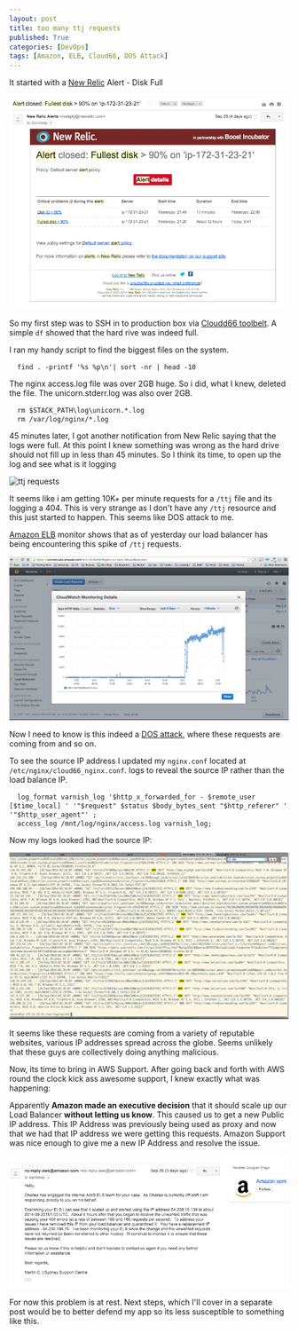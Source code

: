 ```yaml
---
layout: post
title: too many ttj requests
published: True
categories: [DevOps]
tags: [Amazon, ELB, Cloud66, DOS Attack]
---
```


It started with a [New Relic](http://newrelic.com) Alert - Disk Full

![New Relic Alert](/assets/post1/new_relic_alert.png)

So my first step was to SSH in to production box via [Cloudd66 toolbelt](http://help.cloud66.com/toolbelt/introduction.html").
A simple `df` showed that the hard rive was indeed full.

I ran my handy script to find the biggest files on the system.

```
  find . -printf '%s %p\n'| sort -nr | head -10
```

The nginx access.log file was over 2GB huge. So i did, what I knew, deleted the file. The unicorn.stderr.log was also over 2GB.

```
  rm $STACK_PATH\log\unicorn.*.log
  rm /var/log/nginx/*.log
```

45 minutes later, I got another notification from New Relic saying that the logs were full.
At this point I knew something was wrong as the hard drive should not fill up in less than 45 minutes.
So I think its time, to open up the log and see what is it logging

![ttj requests](/assets/post1/ttj_requests.png)

It seems like i am getting 10K+ per minute requests for a `/ttj` file and its logging a 404.
This is very strange as I don't have any `/ttj` resource and this just started to happen.
This seems like DOS attack to me.

[Amazon ELB](http://aws.amazon.com/elasticloadbalancing) monitor shows that as of yesterday our
load balancer has being encountering this spike of `/ttj` requests.

![404 on AWS ELB](/assets/post1/404_on_elb.png)

Now I need to know is this indeed a [DOS attack](http://en.wikipedia.org/wiki/Denial-of-service_attack),
where these requests are coming from and so on.

To see the source IP address I updated my `nginx.conf` located at `/etc/nginx/cloud66_nginx.conf`.
 logs to reveal the source IP rather than the load balance IP.

```
  log_format varnish_log '$http_x_forwarded_for - $remote_user [$time_local] ' '"$request" $status $body_bytes_sent "$http_referer" ' '"$http_user_agent"' ;
  access_log /mnt/log/nginx/access.log varnish_log;
```

Now my logs looked had the source IP:

![log with source ip](/assets/post1/logs_with_ip.png)

It seems like these requests are coming from a variety of reputable websites,
various IP addresses spread across the globe. Seems unlikely that these guys are collectively doing anything malicious.

Now, its time to bring in AWS Support. After going back and forth with AWS round the clock kick ass awesome
support, I knew exactly what was happening:

Apparently **Amazon made an executive decision** that it should scale up our Load Balancer **without letting us know**.
This caused us to get a new Public IP address. This IP Address was previously being
used as proxy and now that we had that IP address we were getting this requests.
Amazon Support was nice enough to give me a new IP Address and resolve the issue.

![aws email ip changed](/assets/post1/aws_email_ip_changed.png)

For now this problem is at rest. Next steps, which I'll cover in a separate post
would be to better defend my app so its less susceptible to something like this.

